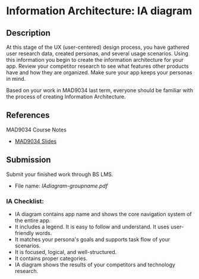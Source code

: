 # Information Architecture: IA diagram 

## Description

At this stage of the UX (user-centered) design process, you have gathered user research data, created personas, and several usage scenarios. Using this information you begin to create the information architecture for your app. Review your competitor research to see what features other products have and how they are organized. Make sure your app keeps your personas in mind.

Based on your work in MAD9034 last term, everyone should be familiar with the process of creating Information Architecture.

## References
MAD9034 Course Notes
- [MAD9034 Slides](https://goo.gl/JKcRx7)

## Submission

Submit your finished work through BS LMS.
- File name: _IAdiagram-groupname.pdf_

### IA Checklist: 

* IA diagram contains app name and shows the core navigation system of the entire app.
* It includes a legend. It is easy to follow and understand. It uses user-friendly words.
* It matches your persona's goals and supports task flow of your scenarios.
* It is focused, logical, and well-structured. 
* It contains proper categories.
* IA diagram shows the results of your competitors and technology research.